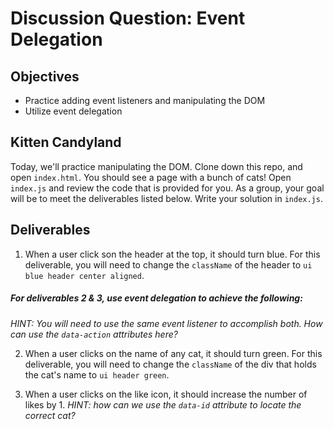 # Discussion Question: Event Delegation

## Objectives
* Practice adding event listeners and manipulating the DOM
* Utilize event delegation

## Kitten Candyland
Today, we'll practice manipulating the DOM. Clone down this repo, and open `index.html`. You should see a page with a bunch of cats! Open `index.js` and review the code that is provided for you. As a group, your goal will be to meet the deliverables listed below. Write your solution in `index.js`.

## Deliverables

1. When a user click son the header at the top, it should turn blue.
For this deliverable, you will need to change the `className` of the header to `ui blue header center aligned`.

##### For deliverables 2 & 3, use event delegation to achieve the following:
*HINT: You will need to use the same event listener to accomplish both. How can use the `data-action` attributes here?*

2. When a user clicks on the name of any cat, it should turn green.
For this deliverable, you will need to change the `className` of the div that holds the cat's name to `ui header green`.

3. When a user clicks on the like icon, it should increase the number of likes by 1.
*HINT: how can we use the `data-id` attribute to locate the correct cat?*

